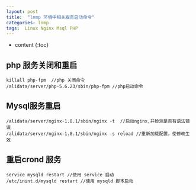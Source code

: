 ```yaml
---
layout: post
title:  "lnmp 环境中相关服务启动命令"
categories: lnmp
tags:  Linux Nginx Msql PHP  
---
```


* content
{:toc}

## php 服务关闭和重启

```
killall php-fpm  //php 关闭命令
/alidata/server/php-5.6.23/sbin/php-fpm //php启动命令
```
## Mysql服务重启

```
/alidata/server/nginx-1.8.1/sbin/nginx -t  //启动nginx,并检测是否有语法错误
/alidata/server/nginx-1.8.1/sbin/nginx -s reload //重新加载配置，使修改生效
```

## 重启crond 服务

```
service mysqld restart //使用 service 启动
/etc/inint.d/mysqld restart //使用 mysqld 脚本启动
```



